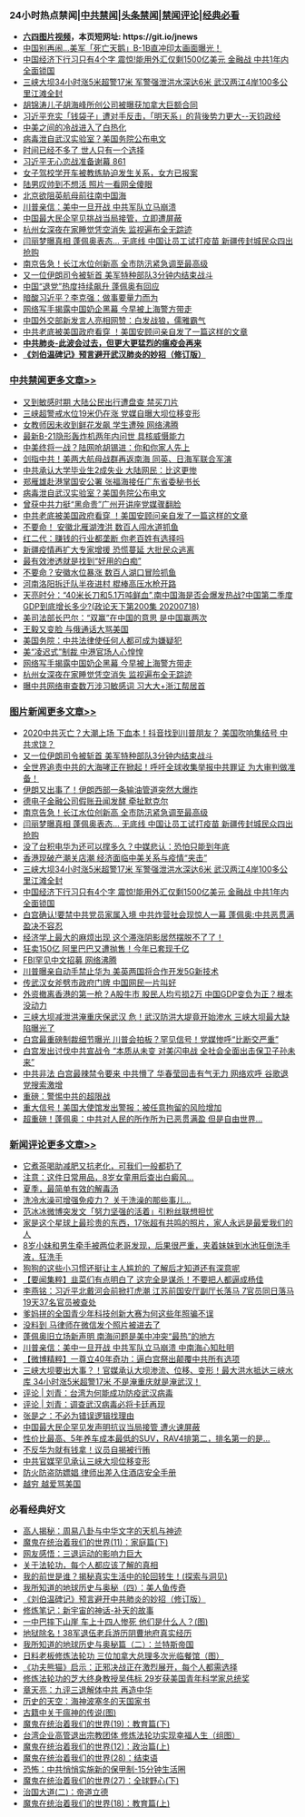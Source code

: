<div id="tt">
<h3>24小时热点禁闻|<a href="#%E4%B8%AD%E5%85%B1%E7%A6%81%E9%97%BB%E6%9B%B4%E5%A4%9A%E6%96%87%E7%AB%A0">中共禁闻</a>|<a href="#%E5%9B%BE%E7%89%87%E6%96%B0%E9%97%BB%E6%9B%B4%E5%A4%9A%E6%96%87%E7%AB%A0">头条禁闻</a>|<a href="#%E6%96%B0%E9%97%BB%E8%AF%84%E8%AE%BA%E6%9B%B4%E5%A4%9A%E6%96%87%E7%AB%A0">禁闻评论|<a href="#%E5%BF%85%E7%9C%8B%E7%BB%8F%E5%85%B8%E5%A5%BD%E6%96%87">经典必看</a></h3>
<ul>
<li><b><a href="http://d1.bdrive.tk/64.mp4" target="_blank">六四图片视频</a>，本页短网址: https://git.io/jnews</b></li>
<li><a href="https://github.com/fqnews/bnews/blob/master/cbnews/20200718/1362833.md">中国别再闹…美军「死亡天鹅」B-1B直冲印太画面曝光！</a></li>
<li><a href="https://github.com/fqnews/bnews/blob/master/topimagenews/20200718/1362860.md">中国经济下行习只有4个字 震惊!能用外汇仅剩1500亿美元 金融战 中共1年内全面锁国</a></li>
<li><a href="https://github.com/fqnews/bnews/blob/master/topimagenews/20200719/1362926.md">三峡大坝34小时涨5米超警17米 军警强泄洪水深达6米 武汉两江4岸100多公里江滩全封</a></li>
<li><a href="https://github.com/fqnews/bnews/blob/master/cnnews/20200718/1362828.md">胡锦涛儿子胡海峰所创公司被曝获加拿大巨额合同</a></li>
<li><a href="https://github.com/fqnews/bnews/blob/master/bannedvideo/20200719/1362910.md">习近平充实「钱袋子」遭对手反击，「明天系」的背後势力更大--天钧政经</a></li>
<li><a href="https://github.com/fqnews/bnews/blob/master/cbnews/20200719/1362884.md">中美之间的冷战进入了白热化</a></li>
<li><a href="https://github.com/fqnews/bnews/blob/master/cbnews/20200719/1363069.md">病毒泄自武汉实验室？美国务院公布电文</a></li>
<li><a href="https://github.com/fqnews/bnews/blob/master/ssgc/20200719/1362889.md">时间已经不多了 世人只有一个选择</a></li>
<li><a href="https://github.com/fqnews/bnews/blob/master/bannedvideo/20200719/1363045.md">习近平无心恋战准备谢幕 861</a></li>
<li><a href="https://github.com/fqnews/bnews/blob/master/baitai/20200719/1362897.md">女子驾校学开车被教练胁迫发生关系，女方已报案</a></li>
<li><a href="https://github.com/fqnews/bnews/blob/master/cbnews/20200719/1362931.md">陆男叹帅到不想活 照片一看网全傻眼</a></li>
<li><a href="https://github.com/fqnews/bnews/blob/master/cnnews/hknews/20200719/1362913.md">北京欲阻英航母前往南中国海</a></li>
<li><a href="https://github.com/fqnews/bnews/blob/master/cbnews/20200718/1362862.md">川普亲信：美中一旦开战 中共军队立马崩溃</a></li>
<li><a href="https://github.com/fqnews/bnews/blob/master/headline/20200719/1362977.md">中国最大民企罕见挑战当局接管，立即遭屏蔽</a></li>
<li><a href="https://github.com/fqnews/bnews/blob/master/cbnews/20200719/1362935.md">杭州女深夜在家睡觉凭空消失 监视遍布全无踪迹</a></li>
<li><a href="https://github.com/fqnews/bnews/blob/master/topimagenews/20200719/1362929.md">闫丽梦曝真相 蓬佩奥表态… 无底线 中国让员工试打疫苗 新疆传封城民众四出抢购</a></li>
<li><a href="https://github.com/fqnews/bnews/blob/master/topimagenews/20200719/1362930.md">南京告急！长江水位创新高 全市防汛紧急调至最高级</a></li>
<li><a href="https://github.com/fqnews/bnews/blob/master/topimagenews/20200719/1363171.md">又一位伊朗司令被斩首 美军特种部队3分钟内结束战斗</a></li>
<li><a href="https://github.com/fqnews/bnews/blob/master/cbnews/20200718/1362861.md">中国“退党”热度持续飙升 蓬佩奥有回应</a></li>
<li><a href="https://github.com/fqnews/bnews/blob/master/cnnews/20200719/1363139.md">暗酸习近平？李克强：做事要量力而为</a></li>
<li><a href="https://github.com/fqnews/bnews/blob/master/cbnews/20200719/1362936.md">网络写手揭露中国奶企黑幕 今早被上海警方带走</a></li>
<li><a href="https://github.com/fqnews/bnews/blob/master/baitai/20200718/1362866.md">中国外交部新发言人亮相网赞：白发战狼，儒雅霸气</a></li>
<li><a href="https://github.com/fqnews/bnews/blob/master/cbnews/20200719/1363051.md">中共老底被美国政府看穿 ！美国安顾问亲自发了一篇这样的文章</a></li>
<li><b><a href="https://github.com/fqnews/bnews/blob/master/comments/20200211/1275071.md" target="_blank">中共肺炎-此波会过去，但更大更猛烈的瘟疫会再来</a></b></li>
<li><b><a href="https://github.com/fqnews/bnews/blob/master/comments/20200207/1272816.md" target="_blank">《刘伯温碑记》预言避开武汉肺炎的妙招（修订版）</a></b></li>
</ul>
</div>

<div class="catlist">
<h3><a href="https://github.com/fqnews/bnews/blob/master/cbnews/" target="_blank">中共禁闻</a><span><a href="https://github.com/fqnews/bnews/blob/master/cbnews/" target="_blank" rel="nofollow">更多文章>></a></span></h3>
<ul>
<li><a href="https://github.com/fqnews/bnews/blob/master/cbnews/20200719/1363181.md" target="_blank">又到敏感时期 大陆公民出行遭盘查 禁买刀片</a></li>
<li><a href="https://github.com/fqnews/bnews/blob/master/cbnews/20200719/1363175.md" target="_blank">三峡超警戒水位19米仍在涨 党媒自曝大坝位移变形</a></li>
<li><a href="https://github.com/fqnews/bnews/blob/master/cbnews/20200719/1363177.md" target="_blank">女教师因未收到鲜花发飙 学生遭殃 网络沸腾</a></li>
<li><a href="https://github.com/fqnews/bnews/blob/master/cbnews/20200719/1363144.md" target="_blank">最新B-21隐形轰炸机两年内问世 具核威慑能力</a></li>
<li><a href="https://github.com/fqnews/bnews/blob/master/cbnews/20200719/1363142.md" target="_blank">中美终将一战？陆网呛胡锡进：你和你家人先上</a></li>
<li><a href="https://github.com/fqnews/bnews/blob/master/cbnews/20200719/1363135.md" target="_blank">剑指中共！美两大航母战群再返南海 同英、日海军联合军演</a></li>
<li><a href="https://github.com/fqnews/bnews/blob/master/cbnews/20200719/1363128.md" target="_blank">中共承认大学毕业生2成失业 大陆网民：比这更惨</a></li>
<li><a href="https://github.com/fqnews/bnews/blob/master/cbnews/20200719/1363090.md" target="_blank">郑雁雄赴港掌国安公署 张福海接任广东省委秘书长</a></li>
<li><a href="https://github.com/fqnews/bnews/blob/master/cbnews/20200719/1363069.md" target="_blank">病毒泄自武汉实验室？美国务院公布电文</a></li>
<li><a href="https://github.com/fqnews/bnews/blob/master/cbnews/20200719/1363058.md" target="_blank">曾获中共力挺“黑命贵”广州开讲座党媒骤翻脸</a></li>
<li><a href="https://github.com/fqnews/bnews/blob/master/cbnews/20200719/1363051.md" target="_blank">中共老底被美国政府看穿 ！美国安顾问亲自发了一篇这样的文章</a></li>
<li><a href="https://github.com/fqnews/bnews/blob/master/cbnews/20200719/1363037.md" target="_blank">不要命！ 安徽北雁湖洩洪 数百人闯水道抓鱼</a></li>
<li><a href="https://github.com/fqnews/bnews/blob/master/cbnews/20200719/1363025.md" target="_blank">红二代：赚钱的行业都垄断 你老百姓有选择吗</a></li>
<li><a href="https://github.com/fqnews/bnews/blob/master/cbnews/20200719/1363024.md" target="_blank">新疆疫情再扩大专家增援 恐慌蔓延 大批民众逃离</a></li>
<li><a href="https://github.com/fqnews/bnews/blob/master/cbnews/20200719/1363015.md" target="_blank">最有效渗透就是找到“好用的白痴”</a></li>
<li><a href="https://github.com/fqnews/bnews/blob/master/cbnews/20200719/1363014.md" target="_blank">不要命？安徽水位暴涨 数百人湖口冒险抓鱼</a></li>
<li><a href="https://github.com/fqnews/bnews/blob/master/cbnews/20200719/1363013.md" target="_blank">河南洛阳拆迁队半夜进村 棍棒高压水枪开路</a></li>
<li><a href="https://github.com/fqnews/bnews/blob/master/cbnews/20200719/1362999.md" target="_blank">天亮时分：“40米长刀和5.1万吨鲜血”,南中国海是否会爆发热战?中国第二季度GDP到底增长多少?(政论天下第200集 20200718)</a></li>
<li><a href="https://github.com/fqnews/bnews/blob/master/cbnews/20200719/1362940.md" target="_blank">美司法部长巴尔：“双赢”在中国的意思 是中国赢两次</a></li>
<li><a href="https://github.com/fqnews/bnews/blob/master/cbnews/20200719/1362939.md" target="_blank">王毅又变脸 与俄通话大骂美国</a></li>
<li><a href="https://github.com/fqnews/bnews/blob/master/cbnews/20200719/1362938.md" target="_blank">美国务院：中共法律使任何人都可成为嫌疑犯</a></li>
<li><a href="https://github.com/fqnews/bnews/blob/master/cbnews/20200719/1362937.md" target="_blank">美“凌迟式”制裁 中港官场人心惶惶</a></li>
<li><a href="https://github.com/fqnews/bnews/blob/master/cbnews/20200719/1362936.md" target="_blank">网络写手揭露中国奶企黑幕 今早被上海警方带走</a></li>
<li><a href="https://github.com/fqnews/bnews/blob/master/cbnews/20200719/1362935.md" target="_blank">杭州女深夜在家睡觉凭空消失 监视遍布全无踪迹</a></li>
<li><a href="https://github.com/fqnews/bnews/blob/master/cbnews/20200719/1362934.md" target="_blank">曝中共网络审查数万涉习敏感词 习大大+浙江帮居首</a></li>

</ul>
</div>
<div class="catlist">
<h3><a href="https://github.com/fqnews/bnews/blob/master/topimagenews/" target="_blank">图片新闻</a><span><a href="https://github.com/fqnews/bnews/blob/master/topimagenews/" target="_blank" rel="nofollow">更多文章>></a></span></h3>
<ul>
<li><a href="https://github.com/fqnews/bnews/blob/master/topimagenews/20200719/1363189.md" target="_blank">2020中共灭亡？大潮上场 下血本！抖音找到川普朋友？ 美国吹响集结号 中共求饶？</a></li>
<li><a href="https://github.com/fqnews/bnews/blob/master/topimagenews/20200719/1363171.md" target="_blank">又一位伊朗司令被斩首 美军特种部队3分钟内结束战斗</a></li>
<li><a href="https://github.com/fqnews/bnews/blob/master/topimagenews/20200719/1363167.md" target="_blank">全世界追责中共的大海哮正在掀起！呼吁全球收集举报中共罪证 为大审判做准备！</a></li>
<li><a href="https://github.com/fqnews/bnews/blob/master/topimagenews/20200719/1363155.md" target="_blank">伊朗又出事了！伊朗西部一条输油管道突然大爆炸</a></li>
<li><a href="https://github.com/fqnews/bnews/blob/master/topimagenews/20200719/1363012.md" target="_blank">德电子金融公司假账丑闻发酵 牵扯默克尔</a></li>
<li><a href="https://github.com/fqnews/bnews/blob/master/topimagenews/20200719/1362930.md" target="_blank">南京告急！长江水位创新高 全市防汛紧急调至最高级</a></li>
<li><a href="https://github.com/fqnews/bnews/blob/master/topimagenews/20200719/1362929.md" target="_blank">闫丽梦曝真相 蓬佩奥表态… 无底线 中国让员工试打疫苗 新疆传封城民众四出抢购</a></li>
<li><a href="https://github.com/fqnews/bnews/blob/master/topimagenews/20200719/1362928.md" target="_blank">没了台积电华为还可以撑多久？中媒悲认：恐怕只能到年底</a></li>
<li><a href="https://github.com/fqnews/bnews/blob/master/topimagenews/20200719/1362927.md" target="_blank">香港现破产潮关店潮 经济面临中美关系与疫情“夹击”</a></li>
<li><a href="https://github.com/fqnews/bnews/blob/master/topimagenews/20200719/1362926.md" target="_blank">三峡大坝34小时涨5米超警17米 军警强泄洪水深达6米 武汉两江4岸100多公里江滩全封</a></li>
<li><a href="https://github.com/fqnews/bnews/blob/master/topimagenews/20200718/1362860.md" target="_blank">中国经济下行习只有4个字 震惊!能用外汇仅剩1500亿美元 金融战 中共1年内全面锁国</a></li>
<li><a href="https://github.com/fqnews/bnews/blob/master/topimagenews/20200718/1362791.md" target="_blank">白宫确认!要禁中共党员家属入境 中共炸营社会现惊人一幕 蓬佩奥:中共恶贯满盈决不容忍</a></li>
<li><a href="https://github.com/fqnews/bnews/blob/master/topimagenews/20200718/1362790.md" target="_blank">经济学上最大的麻烦出现 这个滞涨阴影居然摆脱不了了！</a></li>
<li><a href="https://github.com/fqnews/bnews/blob/master/topimagenews/20200718/1362789.md" target="_blank">狂卖150亿 阿里巴巴又遭抛售！今年已套现千亿</a></li>
<li><a href="https://github.com/fqnews/bnews/blob/master/topimagenews/20200718/1362721.md" target="_blank">FBI罕见中文招募 网络沸腾</a></li>
<li><a href="https://github.com/fqnews/bnews/blob/master/topimagenews/20200718/1362684.md" target="_blank">川普曝亲自动手禁止华为 美英两国将合作开发5G新技术</a></li>
<li><a href="https://github.com/fqnews/bnews/blob/master/topimagenews/20200718/1362683.md" target="_blank">传武汉女斧劈市政府门牌 中国网民一片叫好</a></li>
<li><a href="https://github.com/fqnews/bnews/blob/master/topimagenews/20200717/1362461.md" target="_blank">外资撤离香港的第一枪？A股牛市 股民人均亏损2万 中国GDP变负为正？根本没动力</a></li>
<li><a href="https://github.com/fqnews/bnews/blob/master/topimagenews/20200717/1362452.md" target="_blank">三峡大坝减泄洪淹重庆保武汉 危！武汉防洪大堤竟开始渗水 三峡大坝最大缺陷曝光了</a></li>
<li><a href="https://github.com/fqnews/bnews/blob/master/topimagenews/20200717/1362421.md" target="_blank">白宫最重磅制裁细节曝光 川普会拍板？罕见信号！党媒惨呼“比断交严重”</a></li>
<li><a href="https://github.com/fqnews/bnews/blob/master/topimagenews/20200717/1362370.md" target="_blank">白宫发出讨伐中共宣战令 “本质从未变 对美闪电战 全社会全面出击保卫子孙未来&#8221;</a></li>
<li><a href="https://github.com/fqnews/bnews/blob/master/topimagenews/20200717/1362352.md" target="_blank">中共非法 白宫最辣禁令要来 中共懵了 华春莹回击有气无力 网络欢呼 谷歌退党搜索激增</a></li>
<li><a href="https://github.com/fqnews/bnews/blob/master/comments/20200717/1362287.md" target="_blank">重磅：警惕中共的超限战</a></li>
<li><a href="https://github.com/fqnews/bnews/blob/master/topimagenews/20200717/1362271.md" target="_blank">重大信号！美国大使馆发出警报：被任意拘留的风险增加</a></li>
<li><a href="https://github.com/fqnews/bnews/blob/master/topimagenews/20200717/1362259.md" target="_blank">超重磅！蓬佩奥：中共对人民的所作所为已恶贯满盈 但是自由世界…</a></li>

</ul>
</div>
<div class="catlist">
<h3><a href="https://github.com/fqnews/bnews/blob/master/comments/" target="_blank">新闻评论</a><span><a href="https://github.com/fqnews/bnews/blob/master/comments/" target="_blank" rel="nofollow">更多文章>></a></span></h3>
<ul>
<li><a href="https://github.com/fqnews/bnews/blob/master/comments/20200719/1363186.md" target="_blank">它煮茶喝助减肥又抗老化，可我们一般都扔了</a></li>
<li><a href="https://github.com/fqnews/bnews/blob/master/comments/20200719/1363185.md" target="_blank">注意：这件日常用品，8岁女童用后查出白癜风&#8230;</a></li>
<li><a href="https://github.com/fqnews/bnews/blob/master/comments/20200719/1363183.md" target="_blank">夏季，最简单有效的解毒汤</a></li>
<li><a href="https://github.com/fqnews/bnews/blob/master/comments/20200719/1363182.md" target="_blank">洗冷水澡可增强免疫力？ 关于洗澡的那些事儿&#8230;</a></li>
<li><a href="https://github.com/fqnews/bnews/blob/master/comments/20200719/1363180.md" target="_blank">范冰冰微博突发文「努力坚强的活着」引粉丝联想担忧</a></li>
<li><a href="https://github.com/fqnews/bnews/blob/master/comments/20200719/1363178.md" target="_blank">家是这个星球上最珍贵的东西，17张超有共鸣的照片，家人永远是最爱我们的人</a></li>
<li><a href="https://github.com/fqnews/bnews/blob/master/comments/20200719/1363174.md" target="_blank">8岁小妹和男生牵手被两位老哥发现，后果很严重，夹着妹妹到水池狂倒洗手液，狂洗手</a></li>
<li><a href="https://github.com/fqnews/bnews/blob/master/comments/20200719/1363173.md" target="_blank">狗狗的这些小习惯还挺让主人尴尬的 了解后才知道还有深意呢</a></li>
<li><a href="https://github.com/fqnews/bnews/blob/master/comments/20200719/1363170.md" target="_blank">【要闻集粹】韭菜们有点明白了 这完全是谋杀！不要把人都逼成杨佳</a></li>
<li><a href="https://github.com/fqnews/bnews/blob/master/comments/20200719/1363140.md" target="_blank">李燕铭：习近平北戴河会前掀打虎潮 江苏前国安厅副厅长落马 7官员同日落马 19天37名官员被查处</a></li>
<li><a href="https://github.com/fqnews/bnews/blob/master/comments/20200719/1363134.md" target="_blank">爹妈拼的全国青少年科技创新大赛为何这些年照骗不误</a></li>
<li><a href="https://github.com/fqnews/bnews/blob/master/comments/20200719/1363132.md" target="_blank">没料到 马律师在微信发个照片被进去了</a></li>
<li><a href="https://github.com/fqnews/bnews/blob/master/comments/20200719/1363122.md" target="_blank">蓬佩奥旧立场新声明 南海问题是美中冲突“最热”的地方</a></li>
<li><a href="https://github.com/fqnews/bnews/blob/master/comments/20200719/1363119.md" target="_blank">川普亲信：美中一旦开战 中共军队立马崩溃 中南海心知肚明</a></li>
<li><a href="https://github.com/fqnews/bnews/blob/master/comments/20200719/1363115.md" target="_blank">【微博精粹】一尊立40年奇功：逼白宫祭出颠覆中共所有选项</a></li>
<li><a href="https://github.com/fqnews/bnews/blob/master/comments/20200719/1363113.md" target="_blank">三峡大坝要出大事？！官媒承认大坝渗流、位移、变形！最大洪水抵达三峡水库 34小时涨5米超警17米 不是淹重庆就是淹武汉！</a></li>
<li><a href="https://github.com/fqnews/bnews/blob/master/comments/20200719/1363111.md" target="_blank">评论 | 刘青：台湾为何能成功防疫武汉病毒</a></li>
<li><a href="https://github.com/fqnews/bnews/blob/master/comments/20200719/1363110.md" target="_blank">评论 | 刘青：调查武汉病毒必将卡廷再现</a></li>
<li><a href="https://github.com/fqnews/bnews/blob/master/comments/20200719/1363103.md" target="_blank">张是之：不必为错误逻辑找理由</a></li>
<li><a href="https://github.com/fqnews/bnews/blob/master/comments/20200719/1363099.md" target="_blank">中国最大民企罕见发声明抗议当局接管 遭火速屏蔽</a></li>
<li><a href="https://github.com/fqnews/bnews/blob/master/comments/20200719/1363098.md" target="_blank">性价比最高、5年养车成本最低的SUV，RAV4排第二，排名第一的是…</a></li>
<li><a href="https://github.com/fqnews/bnews/blob/master/comments/20200719/1363084.md" target="_blank">不反华为就有钱拿！议员自揭被行贿</a></li>
<li><a href="https://github.com/fqnews/bnews/blob/master/comments/20200719/1363083.md" target="_blank">中共官媒罕见承认三峡大坝位移变形</a></li>
<li><a href="https://github.com/fqnews/bnews/blob/master/comments/20200719/1363079.md" target="_blank">防火防盗防嫖娼 律师出差入住酒店安全手册</a></li>
<li><a href="https://github.com/fqnews/bnews/blob/master/comments/20200719/1363078.md" target="_blank">越穷 越爱骂美国</a></li>

</ul>
</div>

<div class="catlist">
<h3>必看经典好文</h3>
<ul>
<li><a href="https://github.com/fqnews/bnews/blob/master/aomi/history/20170924/831575.md" target="_blank">高人揭秘：周易八卦与中华文字的天机与神迹</a></li>
<li><a href="https://github.com/fqnews/bnews/blob/master/topimagenews/20180530/950691.md" target="_blank">魔鬼在统治着我们的世界(11)：家庭篇(下)</a></li>
<li><a href="https://github.com/fqnews/bnews/blob/master/cbnews/20200126/1265515.md" target="_blank">网友感悟：三退运动的影响力巨大</a></li>
<li><a href="https://github.com/fqnews/bnews/blob/master/topimagenews/20161125/619230.md" target="_blank">关于法轮功，每个人都应该了解的真相</a></li>
<li><a href="https://github.com/fqnews/bnews/blob/master/comments/20200715/1359453.md" target="_blank">我的前世是谁？揭秘真实生活中的轮回转生！(探索与洞见)</a></li>
<li><a href="https://github.com/fqnews/bnews/blob/master/tculture/xiulian/20170729/799172.md" target="_blank">我所知道的地球历史与奥秘（四）：美人鱼传奇</a></li>
<li><a href="https://github.com/fqnews/bnews/blob/master/comments/20200207/1272816.md" target="_blank">《刘伯温碑记》预言避开中共肺炎的妙招（修订版）</a></li>
<li><a href="https://github.com/fqnews/bnews/blob/master/comments/20190418/1115565.md" target="_blank">修炼笔记：新宇宙的神话-补天的故事</a></li>
<li><a href="https://github.com/fqnews/bnews/blob/master/cbnews/20200611/1343057.md" target="_blank">一中巴摔下山崖 车上十四人惨死 他们是什么人？(图)</a></li>
<li><a href="https://github.com/fqnews/bnews/blob/master/cbnews/20200531/1337381.md" target="_blank">地狱除名！38军退伍老兵游历阴曹地府真实经历</a></li>
<li><a href="https://github.com/fqnews/bnews/blob/master/tculture/xiulian/20170614/774347.md" target="_blank">我所知道的地球历史与奥秘篇（二）：兰特斯帝国</a></li>
<li><a href="https://github.com/fqnews/bnews/blob/master/comments/20200531/1337359.md" target="_blank">日料老板修炼法轮功 三位加拿大总理多次光临餐馆（图）</a></li>
<li><a href="https://github.com/fqnews/bnews/blob/master/comments/20200308/1290182.md" target="_blank">《功夫熊猫》启示：正邪决战正在激烈展开，每个人都需选择</a></li>
<li><a href="https://github.com/fqnews/bnews/blob/master/comments/20190517/1129285.md" target="_blank">修炼法轮功的芝大终身教授吴伟标 29岁获美国青年科学家总统奖</a></li>
<li><a href="https://github.com/fqnews/bnews/blob/master/comments/20131119/1029445.md" target="_blank">章天亮：九评三退解体中共 再造中华</a></li>
<li><a href="https://github.com/fqnews/bnews/blob/master/tculture/xiulian/20170318/732480.md" target="_blank">历史的天空：海神波塞冬的天国家书</a></li>
<li><a href="https://github.com/fqnews/bnews/blob/master/ccpdope/20200531/1337409.md" target="_blank">古籍中关于瘟神的传说(图)</a></li>
<li><a href="https://github.com/fqnews/bnews/blob/master/comments/20180716/972458.md" target="_blank">魔鬼在统治着我们的世界(19)：教育篇(下)</a></li>
<li><a href="https://github.com/fqnews/bnews/blob/master/comments/20200528/1335859.md" target="_blank">台湾企业高管退出宗教团体 修炼法轮功实现幸福人生（组图）</a></li>
<li><a href="https://github.com/fqnews/bnews/blob/master/topimagenews/20180601/951286.md" target="_blank">魔鬼在统治着我们的世界(12)：政治篇(上)</a></li>
<li><a href="https://github.com/fqnews/bnews/blob/master/comments/20181228/1054609.md" target="_blank">魔鬼在统治着我们的世界(28)：结束语</a></li>
<li><a href="https://github.com/fqnews/bnews/blob/master/baitai/20200711/1359005.md" target="_blank">恐怖：中共悄悄实施新的保甲制-15分钟生活圈</a></li>
<li><a href="https://github.com/fqnews/bnews/blob/master/comments/20181224/1052333.md" target="_blank">魔鬼在统治着我们的世界(27)：全球野心(下)</a></li>
<li><a href="https://github.com/fqnews/bnews/blob/master/cbnews/20180308/911611.md" target="_blank">治国大道(二)：帝道立德</a></li>
<li><a href="https://github.com/fqnews/bnews/blob/master/topimagenews/20180701/965109.md" target="_blank">魔鬼在统治着我们的世界(18)：教育篇(上)</a></li>

</ul>
</div>